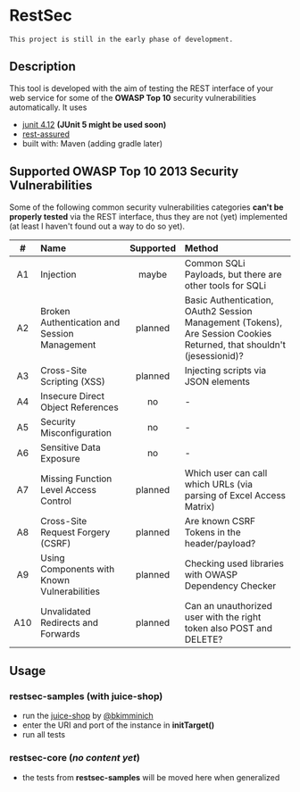 # RestSec

`This project is still in the early phase of development.`

## Description

This tool is developed with the aim of testing the REST interface of your web service for some of the __OWASP Top 10__ security vulnerabilities automatically. It uses
- [junit 4.12](https://github.com/junit-team/junit4) __(JUnit 5 might be used soon)__
- [rest-assured](https://github.com/rest-assured/rest-assured)
- built with: Maven (adding gradle later)

## Supported OWASP Top 10 2013 Security Vulnerabilities

Some of the following common security vulnerabilities categories __can't be properly tested__ via the REST interface, thus they are not (yet) implemented (at least I haven't found out a way to do so yet).

| # | Name | Supported | Method |
|:---:|:---|:---:|:---|
|A1|Injection|maybe|Common SQLi Payloads, but there are other tools for SQLi|
|A2|Broken Authentication and Session Management|planned|Basic Authentication, OAuth2 Session Management (Tokens), Are Session Cookies Returned, that shouldn't (jesessionid)?|
|A3|Cross-Site Scripting (XSS)|planned|Injecting scripts via JSON elements|
|A4|Insecure Direct Object References|no|-|
|A5|Security Misconfiguration|no|-|
|A6|Sensitive Data Exposure|no|-|
|A7|Missing Function Level Access Control|planned|Which user can call which URLs (via parsing of Excel Access Matrix)
|A8|Cross-Site Request Forgery (CSRF)|planned|Are known CSRF Tokens in the header/payload?|
|A9|Using Components with Known Vulnerabilities|planned|Checking used libraries with OWASP Dependency Checker|
|A10|Unvalidated Redirects and Forwards|planned|Can an unauthorized user with the right token also POST and DELETE?|

## Usage

### restsec-samples (with juice-shop)
- run the [juice-shop](https://github.com/bkimminich/juice-shop) by [@bkimminich](https://github.com/bkimminich)
- enter the URI and port of the instance in __initTarget()__
- run all tests

### restsec-core (*no content yet*)
- the tests from __restsec-samples__ will be moved here when generalized
